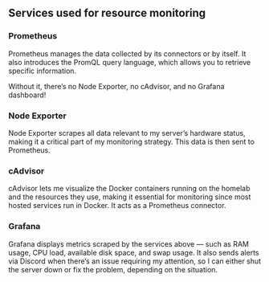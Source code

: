 ## Services used for resource monitoring

### Prometheus

Prometheus manages the data collected by its connectors or by itself. It also introduces the PromQL query language, which allows you to retrieve specific information.

Without it, there’s no Node Exporter, no cAdvisor, and no Grafana dashboard!

### Node Exporter

Node Exporter scrapes all data relevant to my server’s hardware status, making it a critical part of my monitoring strategy. This data is then sent to Prometheus.

### cAdvisor

cAdvisor lets me visualize the Docker containers running on the homelab and the resources they use, making it essential for monitoring since most hosted services run in Docker. It acts as a Prometheus connector.

### Grafana

Grafana displays metrics scraped by the services above — such as RAM usage, CPU load, available disk space, and swap usage.
It also sends alerts via Discord when there’s an issue requiring my attention, so I can either shut the server down or fix the problem, depending on the situation.
